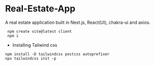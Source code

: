 # Real-Estate-App
A real estate application built in Next.js, React(UI), chakra-ui and axios.
```
 npm create vite@latest client
 npm i
```

- Installing Tailwind css
```
npm install -D tailwindcss postcss autoprefixer
npx tailwindcss init -p
```  
